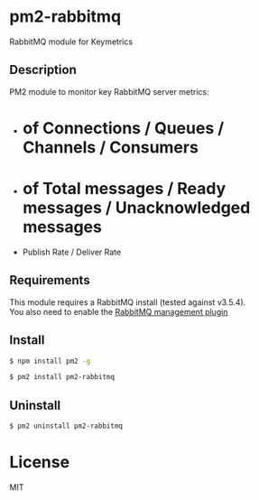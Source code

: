 # pm2-rabbitmq
RabbitMQ module for Keymetrics

## Description

PM2 module to monitor key RabbitMQ server metrics:

* # of Connections / Queues / Channels / Consumers
* # of Total messages / Ready messages / Unacknowledged messages
* Publish Rate / Deliver Rate

## Requirements

This module requires a RabbitMQ install (tested against v3.5.4).  
You also need to enable the [RabbitMQ management plugin](https://www.rabbitmq.com/management.html)

## Install

```bash
$ npm install pm2 -g

$ pm2 install pm2-rabbitmq
```

## Uninstall

```bash
$ pm2 uninstall pm2-rabbitmq
```

# License

MIT
